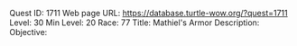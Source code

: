 Quest ID: 1711
Web page URL: https://database.turtle-wow.org/?quest=1711
Level: 30
Min Level: 20
Race: 77
Title: Mathiel's Armor
Description: 
Objective: 
